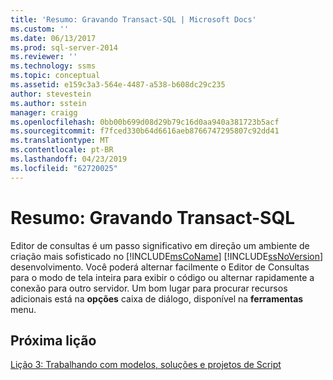 ```yaml
---
title: 'Resumo: Gravando Transact-SQL | Microsoft Docs'
ms.custom: ''
ms.date: 06/13/2017
ms.prod: sql-server-2014
ms.reviewer: ''
ms.technology: ssms
ms.topic: conceptual
ms.assetid: e159c3a3-564e-4487-a538-b608dc29c235
author: stevestein
ms.author: sstein
manager: craigg
ms.openlocfilehash: 0bb00b699d08d29b79c16d0aa940a381723b5acf
ms.sourcegitcommit: f7fced330b64d6616aeb8766747295807c92dd41
ms.translationtype: MT
ms.contentlocale: pt-BR
ms.lasthandoff: 04/23/2019
ms.locfileid: "62720025"
---
```

# <a name="summary-writing-transact-sql"></a>Resumo: Gravando Transact-SQL
  Editor de consultas é um passo significativo em direção um ambiente de criação mais sofisticado no [!INCLUDE[msCoName](../includes/msconame-md.md)] [!INCLUDE[ssNoVersion](../includes/ssnoversion-md.md)] desenvolvimento. Você poderá alternar facilmente o Editor de Consultas para o modo de tela inteira para exibir o código ou alternar rapidamente a conexão para outro servidor. Um bom lugar para procurar recursos adicionais está na **opções** caixa de diálogo, disponível na **ferramentas** menu.  
  
## <a name="next-lesson"></a>Próxima lição  
 [Lição 3: Trabalhando com modelos, soluções e projetos de Script](../ssms/tutorials/lesson-3-working-with-templates-solutions-and-script-projects.md)  
  
  
